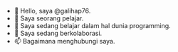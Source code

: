 - 👋 Hello, saya @galihap76.
- 👀 Saya seorang pelajar.
- 🌱 Saya sedang belajar dalam hal dunia programming.
- 💞️ Saya sedang berkolaborasi.
- 📫 Bagaimana menghubungi saya.

<!---
galihap76/galihap76 is a ✨ special ✨ repository because its `README.md` (this file) appears on your GitHub profile.
You can click the Preview link to take a look at your changes.
--->
